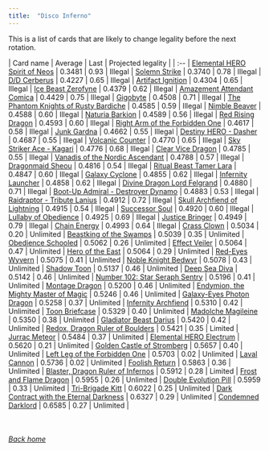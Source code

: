 ```yaml
---
title:  "Disco Inferno"
---
```


This is a list of cards that are likely to change legality before the next rotation.

| Card name | Average | Last | Projected legality |
| :-- |
[Elemental HERO Spirit of Neos](https://db.ygoprodeck.com/card/?search=Elemental%20HERO%20Spirit%20of%20Neos) | 0.3481 | 0.93 | Illegal |
[Solemn Strike](https://db.ygoprodeck.com/card/?search=Solemn%20Strike) | 0.3740 | 0.78 | Illegal |
[D/D Cerberus](https://db.ygoprodeck.com/card/?search=D/D%20Cerberus) | 0.4227 | 0.65 | Illegal |
[Artifact Ignition](https://db.ygoprodeck.com/card/?search=Artifact%20Ignition) | 0.4304 | 0.65 | Illegal |
[Ice Beast Zerofyne](https://db.ygoprodeck.com/card/?search=Ice%20Beast%20Zerofyne) | 0.4379 | 0.62 | Illegal |
[Amazement Attendant Comica](https://db.ygoprodeck.com/card/?search=Amazement%20Attendant%20Comica) | 0.4429 | 0.75 | Illegal |
[Gigobyte](https://db.ygoprodeck.com/card/?search=Gigobyte) | 0.4508 | 0.71 | Illegal |
[The Phantom Knights of Rusty Bardiche](https://db.ygoprodeck.com/card/?search=The%20Phantom%20Knights%20of%20Rusty%20Bardiche) | 0.4585 | 0.59 | Illegal |
[Nimble Beaver](https://db.ygoprodeck.com/card/?search=Nimble%20Beaver) | 0.4588 | 0.60 | Illegal |
[Naturia Barkion](https://db.ygoprodeck.com/card/?search=Naturia%20Barkion) | 0.4589 | 0.56 | Illegal |
[Red Rising Dragon](https://db.ygoprodeck.com/card/?search=Red%20Rising%20Dragon) | 0.4593 | 0.60 | Illegal |
[Right Arm of the Forbidden One](https://db.ygoprodeck.com/card/?search=Right%20Arm%20of%20the%20Forbidden%20One) | 0.4617 | 0.58 | Illegal |
[Junk Gardna](https://db.ygoprodeck.com/card/?search=Junk%20Gardna) | 0.4662 | 0.55 | Illegal |
[Destiny HERO - Dasher](https://db.ygoprodeck.com/card/?search=Destiny%20HERO%20-%20Dasher) | 0.4687 | 0.55 | Illegal |
[Volcanic Counter](https://db.ygoprodeck.com/card/?search=Volcanic%20Counter) | 0.4770 | 0.65 | Illegal |
[Sky Striker Ace - Kagari](https://db.ygoprodeck.com/card/?search=Sky%20Striker%20Ace%20-%20Kagari) | 0.4776 | 0.68 | Illegal |
[Clear Vice Dragon](https://db.ygoprodeck.com/card/?search=Clear%20Vice%20Dragon) | 0.4785 | 0.55 | Illegal |
[Vanadis of the Nordic Ascendant](https://db.ygoprodeck.com/card/?search=Vanadis%20of%20the%20Nordic%20Ascendant) | 0.4788 | 0.57 | Illegal |
[Dragonmaid Sheou](https://db.ygoprodeck.com/card/?search=Dragonmaid%20Sheou) | 0.4816 | 0.54 | Illegal |
[Ritual Beast Tamer Lara](https://db.ygoprodeck.com/card/?search=Ritual%20Beast%20Tamer%20Lara) | 0.4847 | 0.60 | Illegal |
[Galaxy Cyclone](https://db.ygoprodeck.com/card/?search=Galaxy%20Cyclone) | 0.4855 | 0.62 | Illegal |
[Infernity Launcher](https://db.ygoprodeck.com/card/?search=Infernity%20Launcher) | 0.4858 | 0.62 | Illegal |
[Divine Dragon Lord Felgrand](https://db.ygoprodeck.com/card/?search=Divine%20Dragon%20Lord%20Felgrand) | 0.4880 | 0.71 | Illegal |
[Boot-Up Admiral - Destroyer Dynamo](https://db.ygoprodeck.com/card/?search=Boot-Up%20Admiral%20-%20Destroyer%20Dynamo) | 0.4883 | 0.53 | Illegal |
[Raidraptor - Tribute Lanius](https://db.ygoprodeck.com/card/?search=Raidraptor%20-%20Tribute%20Lanius) | 0.4912 | 0.72 | Illegal |
[Skull Archfiend of Lightning](https://db.ygoprodeck.com/card/?search=Skull%20Archfiend%20of%20Lightning) | 0.4915 | 0.54 | Illegal |
[Successor Soul](https://db.ygoprodeck.com/card/?search=Successor%20Soul) | 0.4920 | 0.60 | Illegal |
[Lullaby of Obedience](https://db.ygoprodeck.com/card/?search=Lullaby%20of%20Obedience) | 0.4925 | 0.69 | Illegal |
[Justice Bringer](https://db.ygoprodeck.com/card/?search=Justice%20Bringer) | 0.4949 | 0.79 | Illegal |
[Chain Energy](https://db.ygoprodeck.com/card/?search=Chain%20Energy) | 0.4993 | 0.64 | Illegal |
[Crass Clown](https://db.ygoprodeck.com/card/?search=Crass%20Clown) | 0.5034 | 0.20 | Unlimited |
[Beastking of the Swamps](https://db.ygoprodeck.com/card/?search=Beastking%20of%20the%20Swamps) | 0.5039 | 0.35 | Unlimited |
[Obedience Schooled](https://db.ygoprodeck.com/card/?search=Obedience%20Schooled) | 0.5062 | 0.26 | Unlimited |
[Effect Veiler](https://db.ygoprodeck.com/card/?search=Effect%20Veiler) | 0.5064 | 0.47 | Unlimited |
[Hero of the East](https://db.ygoprodeck.com/card/?search=Hero%20of%20the%20East) | 0.5064 | 0.29 | Unlimited |
[Red-Eyes Wyvern](https://db.ygoprodeck.com/card/?search=Red-Eyes%20Wyvern) | 0.5075 | 0.41 | Unlimited |
[Noble Knight Bedwyr](https://db.ygoprodeck.com/card/?search=Noble%20Knight%20Bedwyr) | 0.5078 | 0.43 | Unlimited |
[Shadow Toon](https://db.ygoprodeck.com/card/?search=Shadow%20Toon) | 0.5137 | 0.46 | Unlimited |
[Deep Sea Diva](https://db.ygoprodeck.com/card/?search=Deep%20Sea%20Diva) | 0.5142 | 0.46 | Unlimited |
[Number 102: Star Seraph Sentry](https://db.ygoprodeck.com/card/?search=Number%20102:%20Star%20Seraph%20Sentry) | 0.5196 | 0.41 | Unlimited |
[Montage Dragon](https://db.ygoprodeck.com/card/?search=Montage%20Dragon) | 0.5200 | 0.46 | Unlimited |
[Endymion, the Mighty Master of Magic](https://db.ygoprodeck.com/card/?search=Endymion,%20the%20Mighty%20Master%20of%20Magic) | 0.5246 | 0.46 | Unlimited |
[Galaxy-Eyes Photon Dragon](https://db.ygoprodeck.com/card/?search=Galaxy-Eyes%20Photon%20Dragon) | 0.5258 | 0.37 | Unlimited |
[Infernity Archfiend](https://db.ygoprodeck.com/card/?search=Infernity%20Archfiend) | 0.5310 | 0.42 | Unlimited |
[Toon Briefcase](https://db.ygoprodeck.com/card/?search=Toon%20Briefcase) | 0.5329 | 0.40 | Unlimited |
[Madolche Magileine](https://db.ygoprodeck.com/card/?search=Madolche%20Magileine) | 0.5350 | 0.38 | Unlimited |
[Gladiator Beast Darius](https://db.ygoprodeck.com/card/?search=Gladiator%20Beast%20Darius) | 0.5420 | 0.42 | Unlimited |
[Redox, Dragon Ruler of Boulders](https://db.ygoprodeck.com/card/?search=Redox,%20Dragon%20Ruler%20of%20Boulders) | 0.5421 | 0.35 | Limited |
[Jurrac Meteor](https://db.ygoprodeck.com/card/?search=Jurrac%20Meteor) | 0.5484 | 0.37 | Unlimited |
[Elemental HERO Electrum](https://db.ygoprodeck.com/card/?search=Elemental%20HERO%20Electrum) | 0.5620 | 0.21 | Unlimited |
[Golden Castle of Stromberg](https://db.ygoprodeck.com/card/?search=Golden%20Castle%20of%20Stromberg) | 0.5657 | 0.40 | Unlimited |
[Left Leg of the Forbidden One](https://db.ygoprodeck.com/card/?search=Left%20Leg%20of%20the%20Forbidden%20One) | 0.5703 | 0.02 | Unlimited |
[Laval Cannon](https://db.ygoprodeck.com/card/?search=Laval%20Cannon) | 0.5736 | 0.02 | Unlimited |
[Foolish Return](https://db.ygoprodeck.com/card/?search=Foolish%20Return) | 0.5863 | 0.36 | Unlimited |
[Blaster, Dragon Ruler of Infernos](https://db.ygoprodeck.com/card/?search=Blaster,%20Dragon%20Ruler%20of%20Infernos) | 0.5912 | 0.28 | Limited |
[Frost and Flame Dragon](https://db.ygoprodeck.com/card/?search=Frost%20and%20Flame%20Dragon) | 0.5955 | 0.26 | Unlimited |
[Double Evolution Pill](https://db.ygoprodeck.com/card/?search=Double%20Evolution%20Pill) | 0.5959 | 0.33 | Unlimited |
[Tri-Brigade Kitt](https://db.ygoprodeck.com/card/?search=Tri-Brigade%20Kitt) | 0.6022 | 0.25 | Unlimited |
[Dark Contract with the Eternal Darkness](https://db.ygoprodeck.com/card/?search=Dark%20Contract%20with%20the%20Eternal%20Darkness) | 0.6327 | 0.29 | Unlimited |
[Condemned Darklord](https://db.ygoprodeck.com/card/?search=Condemned%20Darklord) | 0.6585 | 0.27 | Unlimited |

<br>

###### [Back home](index)